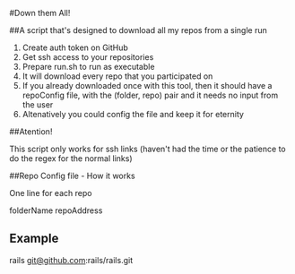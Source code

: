 #Down them All!

##A script that's designed to download all my repos from a single run

1. Create auth token on GitHub
2. Get ssh access to your repositories
3. Prepare run.sh to run as executable
4. It will download every repo that you participated on
  1. If you already downloaded once with this tool, then it should have a repoConfig file, with the (folder, repo) pair and it needs no input from the user
  2. Altenatively you could config the file and keep it for eternity



##Atention!

This script only works for ssh links (haven't had the time or the patience to do the regex for the normal links)

##Repo Config file - How it works

One line for each repo

folderName repoAddress

## Example

rails git@github.com:rails/rails.git
